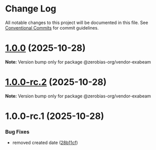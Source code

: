 # Change Log

All notable changes to this project will be documented in this file.
See [Conventional Commits](https://conventionalcommits.org) for commit guidelines.

# [1.0.0](https://github.com/zerobias-org/vendor/compare/@zerobias-org/vendor-exabeam@1.0.0-rc.2...@zerobias-org/vendor-exabeam@1.0.0) (2025-10-28)

**Note:** Version bump only for package @zerobias-org/vendor-exabeam





# [1.0.0-rc.2](https://github.com/zerobias-org/vendor/compare/@zerobias-org/vendor-exabeam@1.0.0-rc.1...@zerobias-org/vendor-exabeam@1.0.0-rc.2) (2025-10-28)

**Note:** Version bump only for package @zerobias-org/vendor-exabeam





# 1.0.0-rc.1 (2025-10-28)


### Bug Fixes

* removed created date ([28b11cf](https://github.com/zerobias-org/vendor/commit/28b11cf2563e9cdadd4b1dc83edd60d2fcd01df0))
